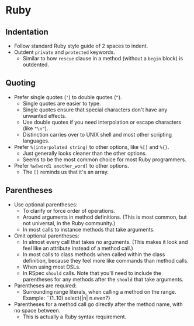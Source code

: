 Ruby
====

Indentation
-----------
* Follow standard Ruby style guide of 2 spaces to indent.
* Outdent ``private`` and ``protected`` keywords.
  * Similar to how ``rescue`` clause in a method (without a ``begin`` block) is outdented.

Quoting
-------
* Prefer single quotes (``'``) to double quotes (``"``).
  * Single quotes are easier to type.
  * Single quotes ensure that special characters don't have any unwanted effects.
  * Use double quotes if you need interpolation or escape characters (like ``"\n"``).
  * Distinction carries over to UNIX shell and most other scripting languages.
* Prefer ``%(interpolated string)`` to other options, like ``%[]`` and ``%{}``.
  * Just generally looks cleaner than the other options.
  * Seems to be the most common choice for most Ruby programmers.
* Prefer ``%w[word1 another_word]`` to other options.
  * The ``[]`` reminds us that it's an array.

Parentheses
-----------
* Use optional parentheses:
  * To clarify or force order of operations.
  * Around arguments in method definitions. (This is most common, but not universal, in the Ruby community.)
  * In most calls to instance methods that take arguments.
* Omit optional parentheses:
  * In almost every call that takes no arguments. (This makes it look and feel like an attribute instead of a method call.)
  * In most calls to class methods when called within the class definition, because they feel more like commands than method calls.
  * When using most DSLs.
  * In RSpec ``should`` calls. Note that you'll need to include the parentheses for any methods after the ``should`` that take arguments.
* Parentheses are required:
  * Surrounding range literals, when calling a method on the range. Example: ``(1..10).select{|n| n.even?}
* Parentheses for a method call go directly after the method name, with no space between.
  * This is actually a Ruby syntax requirement.
